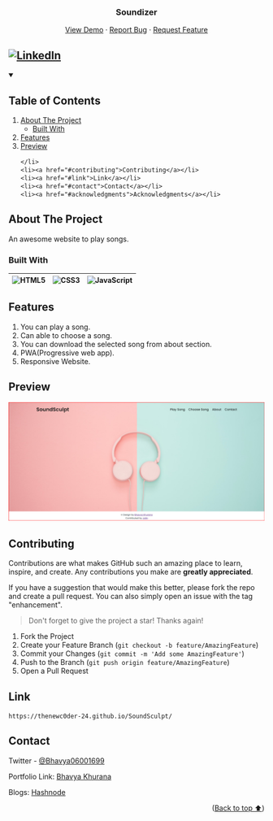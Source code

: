 <a name="readme-top"></a>

<div align="center">
  <h3>Soundizer</h3>
  <div>
    <a href="https://khomotso012.github.io/soundizer.github.io">View Demo</a>
    ·
    <a href="https://github.com/Khomotso012/Webstack_Portfolio_Project/tree/master/issues">Report Bug</a>
    ·
    <a href="https://github.com/Khomotso012/Webstack_Portfolio_Project/tree/master/issues/new">Request Feature</a>
  </div>
</div>

[![LinkedIn][linkedin-shield]][linkedin-url]
---

<!-- TABLE OF CONTENTS -->
<details open>
  <summary><h2>Table of Contents</h2></summary>
  <ol>
    <li>
      <a href="#about-the-project">About The Project</a>
      <ul>
        <li><a href="#built-with">Built With</a></li>
      </ul>
    </li>
    <li><a href="#features">Features</a></li>
     <li>
      <a href="#preview">Preview</a>
       
    </li> 
    <li><a href="#contributing">Contributing</a></li>
    <li><a href="#link">Link</a></li>
    <li><a href="#contact">Contact</a></li>
    <li><a href="#acknowledgments">Acknowledgments</a></li>
  </ol>
</details>

## About The Project
An awesome website to play songs.

### Built With
| ![HTML5][html] | ![CSS3][css] | ![JavaScript][javascript] |
| --- | --- | --- |

## Features
1. You can play a song.
2. Can able to choose a song.
3. You can download the selected song from about section.
4. PWA(Progressive web app).
5. Responsive Website.

## Preview
![image](https://github.com/TheNewC0der-24/SoundSculpt/blob/master/Preview/Preview.png)


## Contributing
Contributions are what makes GitHub such an amazing place to learn, inspire, and create. Any contributions you make are **greatly appreciated**.

If you have a suggestion that would make this better, please fork the repo and create a pull request. You can also simply open an issue with the tag "enhancement".

> Don't forget to give the project a star! Thanks again!

1. Fork the Project
2. Create your Feature Branch (`git checkout -b feature/AmazingFeature`)
3. Commit your Changes (`git commit -m 'Add some AmazingFeature'`)
4. Push to the Branch (`git push origin feature/AmazingFeature`)
5. Open a Pull Request

## Link
```
https://thenewc0der-24.github.io/SoundSculpt/
```

## Contact

Twitter - [@Bhavya06001699](https://twitter.com/Bhavya06001699)

Portfolio Link: [Bhavya Khurana](https://bhavya-khurana.vercel.app/)

Blogs: [Hashnode](https://hashnode.com/@BhavyaKhurana)

<p align="right">(<a href="#readme-top">Back to top ⬆️</a>)</p>


<!-- MARKDOWN LINKS & IMAGES -->
[license-shield]: https://img.shields.io/github/license/othneildrew/Best-README-Template.svg?style=for-the-badge
[license-url]: https://github.com/othneildrew/Best-README-Template/blob/master/LICENSE.txt
[linkedin-shield]: https://img.shields.io/badge/-LinkedIn-black.svg?style=for-the-badge&logo=linkedin&colorB=0077b5
[linkedin-url]: https://www.linkedin.com/in/bhavyakhurana24/
[html]: https://img.shields.io/badge/html-e34c26?style=for-the-badge&logo=html&logoColor=white
[css]: https://img.shields.io/badge/css-264de4?style=for-the-badge&logo=css&logoColor=white
[javascript]: https://img.shields.io/badge/js-f7df1e?style=for-the-badge&logo=js&logoColor=4FC08D
